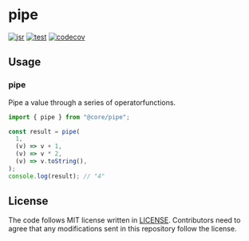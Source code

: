 # pipe

[![jsr](https://jsr.io/badges/@core/pipe)](https://jsr.io/@core/pipe)
[![test](https://github.com/jsr-core/pipe/workflows/Test/badge.svg)](https://github.com/jsr-core/pipe/actions?query=workflow%3ATest)
[![codecov](https://codecov.io/github/jsr-core/pipe/graph/badge.svg?token=pfbLRGU5AM)](https://codecov.io/github/jsr-core/pipe)

## Usage

### pipe

Pipe a value through a series of operatorfunctions.

```ts
import { pipe } from "@core/pipe";

const result = pipe(
  1,
  (v) => v + 1,
  (v) => v * 2,
  (v) => v.toString(),
);
console.log(result); // "4"
```

## License

The code follows MIT license written in [LICENSE](./LICENSE). Contributors need
to agree that any modifications sent in this repository follow the license.

